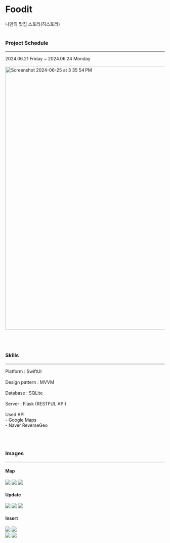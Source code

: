 # Foodit
나만의 맛집 스토리(히스토리)
<br><br>

### Project Schedule
<hr>
2024.06.21 Friday ~ 2024.06.24 Monday<br><br>
<img width="829" alt="Screenshot 2024-06-25 at 3 35 54 PM" src="https://github.com/likewoody/Foodit/assets/151493474/cec834dd-a77d-4cc1-8e38-4480bf72fdcf">

<br><br>


### Skills
<hr>
Platform : SwiftUI<br><br>
Design pattern : MVVM<br><br>
Database : SQLite<br><br>
Server : Flask (RESTFUL API)<br><br>
Used API<br>
- Google Maps<br>
- Naver ReverseGeo

<br><br>

### Images
<hr>

#### Map

<img src="https://github.com/likewoody/Foodit/assets/151493474/3ee67be9-b0bb-47bd-9061-9acc3605da6d">
<img src="https://github.com/likewoody/Foodit/assets/151493474/263242bb-9026-45a1-8c08-9ea0b1bf6150">
<img src="https://github.com/likewoody/Foodit/assets/151493474/4fe3478c-8b96-445f-a83a-ca677f97ac78"><br>

#### Update

<img src="https://github.com/likewoody/Foodit/assets/151493474/c582d4ff-999a-4c3e-80de-6fc030989b06">
<img src="https://github.com/likewoody/Foodit/assets/151493474/b55281b7-a7ba-4275-b91b-9b7f8a7a7f6a">
<img src="https://github.com/likewoody/Foodit/assets/151493474/42612b9b-79c5-449d-9148-6c5b6fd14605"><br>


#### Insert

<img src="https://github.com/likewoody/Foodit/assets/151493474/22902a6a-f55c-4e01-a59d-d265eb2b2fe7">
<img src="https://github.com/likewoody/Foodit/assets/151493474/51676583-c5cc-47cf-97d2-e3c87308d6db"><br>
<img src="https://github.com/likewoody/Foodit/assets/151493474/c858ade2-bf0f-4102-bc59-5a410e36ecc5">
<img src="https://github.com/likewoody/Foodit/assets/151493474/5177426f-9835-4515-8337-94ef593ce625"><br>

<br><br>

